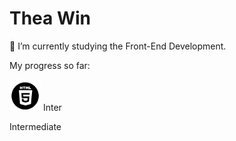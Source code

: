# Thea Win

<p> 🌱 I’m currently studying the Front-End Development. </p>
<p> My progress so far:</p>
<div>
  <img src="./img/104453_html5_html_5_icon.png" width="50px" height="50px"> Inter
  <p>Intermediate</p>
</div>
<!--
**TheaWin/TheaWin** is a ✨ _special_ ✨ repository because its `README.md` (this file) appears on your GitHub profile.

Here are some ideas to get you started:

- 🔭 I’m currently working on ...
- 🌱 I’m currently learning ...
- 👯 I’m looking to collaborate on ...
- 🤔 I’m looking for help with ...
- 💬 Ask me about ...
- 📫 How to reach me: ...
- 😄 Pronouns: ...
- ⚡ Fun fact: ...
-->
